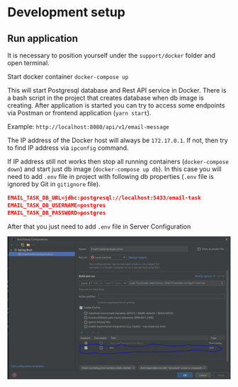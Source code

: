 # Development setup

## Run application

It is necessary to position yourself under the ``support/docker`` folder and
open terminal.

Start docker container ``docker-compose up``

This will start Postgresql database and Rest API service in Docker. 
There is a bash script in the project that creates database when db image 
is creating. After application is started you can try to access some endpoints 
via Postman or frontend application (``yarn start``).

Example: ``http://localhost:8080/api/v1/email-message``

The IP address of the Docker host will always be ``172.17.0.1``. 
If not, then try to find IP address via ``ipconfig`` command.

If IP address still not works then stop all running containers 
(``docker-compose down``) and start just db image (``docker-compose up db``).
In this case you will need to add ``.env`` file in project with
following db properties (``.env`` file is ignored by Git in ``gitignore`` file).

```json
EMAIL_TASK_DB_URL=jdbc:postgresql://localhost:5433/email-task
EMAIL_TASK_DB_USERNAME=postgres
EMAIL_TASK_DB_PASSWORD=postgres
```

After that you just need to add ``.env`` file in Server Configuration

![Server Configuration](support/image/Capture.PNG)
